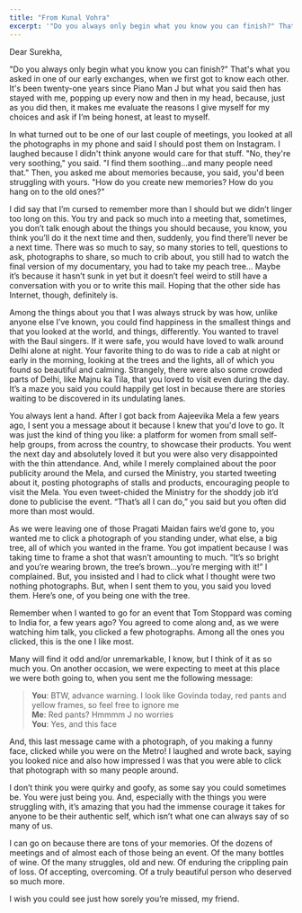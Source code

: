 ```yaml
---
title: "From Kunal Vohra"
excerpt: '"Do you always only begin what you know you can finish?" That''s what you asked in one of our early exchanges, when we first got to know each other. It''s been twenty-one years since Piano Man J but what you said then has stayed with me, popping up every now and then in my head, because, just as you did then, it makes me evaluate the reasons I give myself for my choices and ask if I’m being honest, at least to myself.'
---
```


Dear Surekha,

"Do you always only begin what you know you can finish?" That's what you asked in one of our early exchanges, when we first got to know each other. It's been twenty-one years since Piano Man J but what you said then has stayed with me, popping up every now and then in my head, because, just as you did then, it makes me evaluate the reasons I give myself for my choices and ask if I’m being honest, at least to myself.

In what turned out to be one of our last couple of meetings, you looked at all the photographs in my phone and said I should post them on Instagram. I laughed because I didn't think anyone would care for that stuff. "No, they're very soothing," you said. "I find them soothing...and many people need that." Then, you asked me about memories because, you said, you'd been struggling with yours. "How do you create new memories? How do you hang on to the old ones?"

I did say that I’m cursed to remember more than I should but we didn’t linger too long on this. You try and pack so much into a meeting that, sometimes, you don’t talk enough about the things you should because, you know, you think you’ll do it the next time and then, suddenly, you find there’ll never be a next time. There was so much to say, so many stories to tell, questions to ask, photographs to share, so much to crib about, you still had to watch the final version of my documentary, you had to take my peach tree… Maybe it’s because it hasn’t sunk in yet but it doesn’t feel weird to still have a conversation with you or to write this mail. Hoping that the other side has Internet, though, definitely is.

Among the things about you that I was always struck by was how, unlike anyone else I’ve known, you could find happiness in the smallest things and that you looked at the world, and things, differently. You wanted to travel with the Baul singers. If it were safe, you would have loved to walk around Delhi alone at night. Your favorite thing to do was to ride a cab at night or early in the morning, looking at the trees and the lights, all of which you found so beautiful and calming. Strangely, there were also some crowded parts of Delhi, like Majnu ka Tila, that you loved to visit even during the day. It’s a maze you said you could happily get lost in because there are stories waiting to be discovered in its undulating lanes.

You always lent a hand. After I got back from Aajeevika Mela a few years ago, I sent you a message about it because I knew that you'd love to go. It was just the kind of thing you like: a platform for women from small self-help groups, from across the country, to showcase their products. You went the next day and absolutely loved it but you were also very disappointed with the thin attendance. And, while I merely complained about the poor publicity around the Mela, and cursed the Ministry, you started tweeting about it, posting photographs of stalls and products, encouraging people to visit the Mela. You even tweet-chided the Ministry for the shoddy job it’d done to publicise the event. “That’s all I can do,” you said but you often did more than most would.

As we were leaving one of those Pragati Maidan fairs we’d gone to, you wanted me to click a photograph of you standing under, what else, a big tree, all of which you wanted in the frame. You got impatient because I was taking time to frame a shot that wasn’t amounting to much. “It’s so bright and you’re wearing brown, the tree’s brown…you’re merging with it!” I complained. But, you insisted and I had to click what I thought were two nothing photographs. But, when I sent them to you, you said you loved them. Here’s one, of you being one with the tree.

Remember when I wanted to go for an event that Tom Stoppard was coming to India for, a few years ago? You agreed to come along and, as we were watching him talk, you clicked a few photographs. Among all the ones you clicked, this is the one I like most.

Many will find it odd and/or unremarkable, I know, but I think of it as so much you. On another occasion, we were expecting to meet at this place we were both going to, when you sent me the following message:

> **You**: BTW, advance warning. I look like Govinda today, red pants and yellow frames, so feel free to ignore me  
> **Me**: Red pants? Hmmmm J no worries  
> **You**: Yes, and this face

And, this last message came with a photograph, of you making a funny face, clicked while you were on the Metro! I laughed and wrote back, saying you looked nice and also how impressed I was that you were able to click that photograph with so many people around.

I don’t think you were quirky and goofy, as some say you could sometimes be. You were just being you. And, especially with the things you were struggling with, it’s amazing that you had the immense courage it takes for anyone to be their authentic self, which isn’t what one can always say of so many of us.

I can go on because there are tons of your memories. Of the dozens of meetings and of almost each of those being an event. Of the many bottles of wine. Of the many struggles, old and new. Of enduring the crippling pain of loss. Of accepting, overcoming. Of a truly beautiful person who deserved so much more.

I wish you could see just how sorely you’re missed, my friend.
